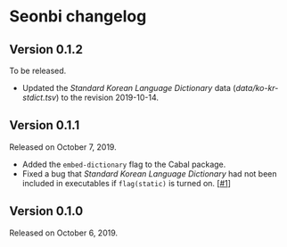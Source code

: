 Seonbi changelog
================

Version 0.1.2
-------------

To be released.

 -  Updated the *Standard Korean Language Dictionary* data
    (*data/ko-kr-stdict.tsv*) to the revision 2019-10-14.


Version 0.1.1
-------------

Released on October 7, 2019.

 -  Added the `embed-dictionary` flag to the Cabal package.
 -  Fixed a bug that *Standard Korean Language Dictionary* had not been
    included in executables if `flag(static)` is turned on.  [[#1]]

[#1]: https://github.com/dahlia/seonbi/issues/1


Version 0.1.0
-------------

Released on October 6, 2019.
